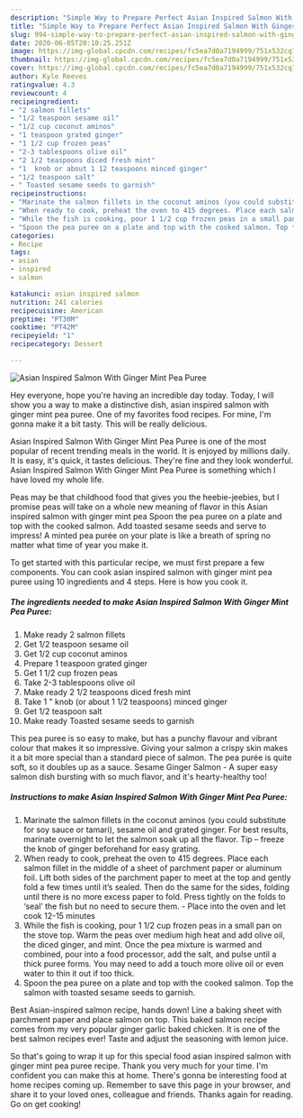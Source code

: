```yaml
---
description: "Simple Way to Prepare Perfect Asian Inspired Salmon With Ginger Mint Pea Puree"
title: "Simple Way to Prepare Perfect Asian Inspired Salmon With Ginger Mint Pea Puree"
slug: 994-simple-way-to-prepare-perfect-asian-inspired-salmon-with-ginger-mint-pea-puree
date: 2020-06-05T20:10:25.251Z
image: https://img-global.cpcdn.com/recipes/fc5ea7d0a7194999/751x532cq70/asian-inspired-salmon-with-ginger-mint-pea-puree-recipe-main-photo.jpg
thumbnail: https://img-global.cpcdn.com/recipes/fc5ea7d0a7194999/751x532cq70/asian-inspired-salmon-with-ginger-mint-pea-puree-recipe-main-photo.jpg
cover: https://img-global.cpcdn.com/recipes/fc5ea7d0a7194999/751x532cq70/asian-inspired-salmon-with-ginger-mint-pea-puree-recipe-main-photo.jpg
author: Kyle Reeves
ratingvalue: 4.3
reviewcount: 4
recipeingredient:
- "2 salmon fillets"
- "1/2 teaspoon sesame oil"
- "1/2 cup coconut aminos"
- "1 teaspoon grated ginger"
- "1 1/2 cup frozen peas"
- "2-3 tablespoons olive oil"
- "2 1/2 teaspoons diced fresh mint"
- "1  knob or about 1 12 teaspoons minced ginger"
- "1/2 teaspoon salt"
- " Toasted sesame seeds to garnish"
recipeinstructions:
- "Marinate the salmon fillets in the coconut aminos (you could substitute for soy sauce or tamari), sesame oil and grated ginger. For best results, marinate overnight to let the salmon soak up all the flavor. Tip – freeze the knob of ginger beforehand for easy grating."
- "When ready to cook, preheat the oven to 415 degrees. Place each salmon fillet in the middle of a sheet of parchment paper or aluminum foil. Lift both sides of the parchment paper to meet at the top and gently fold a few times until it’s sealed. Then do the same for the sides, folding until there is no more excess paper to fold. Press tightly on the folds to ‘seal’ the fish but no need to secure them. Place into the oven and let cook 12-15 minutes"
- "While the fish is cooking, pour 1 1/2 cup frozen peas in a small pan on the stove top. Warm the peas over medium high heat and add olive oil, the diced ginger, and mint. Once the pea mixture is warmed and combined, pour into a food processor, add the salt, and pulse until a thick puree forms. You may need to add a touch more olive oil or even water to thin it out if too thick."
- "Spoon the pea puree on a plate and top with the cooked salmon. Top the salmon with toasted sesame seeds to garnish."
categories:
- Recipe
tags:
- asian
- inspired
- salmon

katakunci: asian inspired salmon 
nutrition: 241 calories
recipecuisine: American
preptime: "PT30M"
cooktime: "PT42M"
recipeyield: "1"
recipecategory: Dessert

---
```



![Asian Inspired Salmon With Ginger Mint Pea Puree](https://img-global.cpcdn.com/recipes/fc5ea7d0a7194999/751x532cq70/asian-inspired-salmon-with-ginger-mint-pea-puree-recipe-main-photo.jpg)

Hey everyone, hope you're having an incredible day today. Today, I will show you a way to make a distinctive dish, asian inspired salmon with ginger mint pea puree. One of my favorites food recipes. For mine, I'm gonna make it a bit tasty. This will be really delicious.

Asian Inspired Salmon With Ginger Mint Pea Puree is one of the most popular of recent trending meals in the world. It is enjoyed by millions daily. It is easy, it's quick, it tastes delicious. They're fine and they look wonderful. Asian Inspired Salmon With Ginger Mint Pea Puree is something which I have loved my whole life.

Peas may be that childhood food that gives you the heebie-jeebies, but I promise peas will take on a whole new meaning of flavor in this Asian inspired salmon with ginger mint pea Spoon the pea puree on a plate and top with the cooked salmon. Add toasted sesame seeds and serve to impress! A minted pea purée on your plate is like a breath of spring no matter what time of year you make it.


To get started with this particular recipe, we must first prepare a few components. You can cook asian inspired salmon with ginger mint pea puree using 10 ingredients and 4 steps. Here is how you cook it.

<!--inarticleads1-->

##### The ingredients needed to make Asian Inspired Salmon With Ginger Mint Pea Puree:

1. Make ready 2 salmon fillets
1. Get 1/2 teaspoon sesame oil
1. Get 1/2 cup coconut aminos
1. Prepare 1 teaspoon grated ginger
1. Get 1 1/2 cup frozen peas
1. Take 2-3 tablespoons olive oil
1. Make ready 2 1/2 teaspoons diced fresh mint
1. Take 1 &#34; knob (or about 1 1/2 teaspoons) minced ginger
1. Get 1/2 teaspoon salt
1. Make ready  Toasted sesame seeds to garnish


This pea puree is so easy to make, but has a punchy flavour and vibrant colour that makes it so impressive. Giving your salmon a crispy skin makes it a bit more special than a standard piece of salmon. The pea purée is quite soft, so it doubles up as a sauce. Sesame Ginger Salmon - A super easy salmon dish bursting with so much flavor, and it&#39;s hearty-healthy too! 

<!--inarticleads2-->

##### Instructions to make Asian Inspired Salmon With Ginger Mint Pea Puree:

1. Marinate the salmon fillets in the coconut aminos (you could substitute for soy sauce or tamari), sesame oil and grated ginger. For best results, marinate overnight to let the salmon soak up all the flavor. Tip – freeze the knob of ginger beforehand for easy grating.
1. When ready to cook, preheat the oven to 415 degrees. Place each salmon fillet in the middle of a sheet of parchment paper or aluminum foil. Lift both sides of the parchment paper to meet at the top and gently fold a few times until it’s sealed. Then do the same for the sides, folding until there is no more excess paper to fold. Press tightly on the folds to ‘seal’ the fish but no need to secure them. - Place into the oven and let cook 12-15 minutes
1. While the fish is cooking, pour 1 1/2 cup frozen peas in a small pan on the stove top. Warm the peas over medium high heat and add olive oil, the diced ginger, and mint. Once the pea mixture is warmed and combined, pour into a food processor, add the salt, and pulse until a thick puree forms. You may need to add a touch more olive oil or even water to thin it out if too thick.
1. Spoon the pea puree on a plate and top with the cooked salmon. Top the salmon with toasted sesame seeds to garnish.


Best Asian-inspired salmon recipe, hands down! Line a baking sheet with parchment paper and place salmon on top. This baked salmon recipe comes from my very popular ginger garlic baked chicken. It is one of the best salmon recipes ever! Taste and adjust the seasoning with lemon juice. 

So that's going to wrap it up for this special food asian inspired salmon with ginger mint pea puree recipe. Thank you very much for your time. I'm confident you can make this at home. There's gonna be interesting food at home recipes coming up. Remember to save this page in your browser, and share it to your loved ones, colleague and friends. Thanks again for reading. Go on get cooking!
